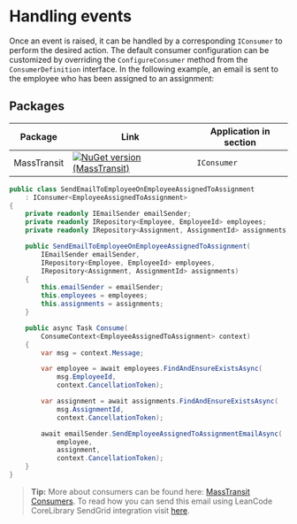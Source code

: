 # Handling events

Once an event is raised, it can be handled by a corresponding `IConsumer` to perform the desired action. The default consumer configuration can be customized by overriding the `ConfigureConsumer` method from the `ConsumerDefinition` interface. In the following example, an email is sent to the employee who has been assigned to an assignment:

## Packages

| Package | Link | Application in section |
| --- | ----------- | ----------- |
| MassTransit | [![NuGet version (MassTransit)](https://img.shields.io/nuget/v/MassTransit.svg?style=flat-square)](https://www.nuget.org/packages/MassTransit/8.1.1/) | `IConsumer` |

```csharp
public class SendEmailToEmployeeOnEmployeeAssignedToAssignment
    : IConsumer<EmployeeAssignedToAssignment>
{
    private readonly IEmailSender emailSender;
    private readonly IRepository<Employee, EmployeeId> employees;
    private readonly IRepository<Assignment, AssignmentId> assignments;

    public SendEmailToEmployeeOnEmployeeAssignedToAssignment(
        IEmailSender emailSender,
        IRepository<Employee, EmployeeId> employees,
        IRepository<Assignment, AssignmentId> assignments)
    {
        this.emailSender = emailSender;
        this.employees = employees;
        this.assignments = assignments;
    }

    public async Task Consume(
        ConsumeContext<EmployeeAssignedToAssignment> context)
    {
        var msg = context.Message;

        var employee = await employees.FindAndEnsureExistsAsync(
            msg.EmployeeId,
            context.CancellationToken);

        var assignment = await assignments.FindAndEnsureExistsAsync(
            msg.AssignmentId,
            context.CancellationToken);

        await emailSender.SendEmployeeAssignedToAssignmentEmailAsync(
            employee,
            assignment,
            context.CancellationToken);
    }
}
```

> **Tip:** More about consumers can be found here: [MassTransit Consumers](https://masstransit.io/documentation/concepts/consumers). To read how you can send this email using LeanCode CoreLibrary SendGrid integration visit [here](../../external_integrations/emails_sendgrid/index.md).
